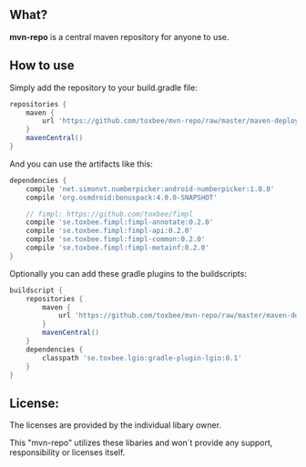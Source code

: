 ## What?

__mvn-repo__ is a central maven repository for anyone to use.

## How to use

Simply add the repository to your build.gradle file:
```groovy
repositories {
	maven {
		url 'https://github.com/toxbee/mvn-repo/raw/master/maven-deploy'
	}
	mavenCentral()
}
```

And you can use the artifacts like this:
```groovy
dependencies {
	compile 'net.simonvt.numberpicker:android-numberpicker:1.0.0'
	compile 'org.osmdroid:bonuspack:4.0.0-SNAPSHOT'

	// fimpl: https://github.com/toxbee/fimpl
	compile 'se.toxbee.fimpl:fimpl-annotate:0.2.0'
	compile 'se.toxbee.fimpl:fimpl-api:0.2.0'
	compile 'se.toxbee.fimpl:fimpl-common:0.2.0'
	compile 'se.toxbee.fimpl:fimpl-metainf:0.2.0'
}
```

Optionally you can add these gradle plugins to the buildscripts:
```groovy
buildscript {
	repositories {
		maven {
			url 'https://github.com/toxbee/mvn-repo/raw/master/maven-deploy'
		}
		mavenCentral()
	}
	dependencies {
		classpath 'se.toxbee.lgio:gradle-plugin-lgio:0.1'
	}
}
```

## License:
The licenses are provided by the individual libary owner.

This "mvn-repo" utilizes these libaries and won´t provide any support, responsibility or licenses itself.
